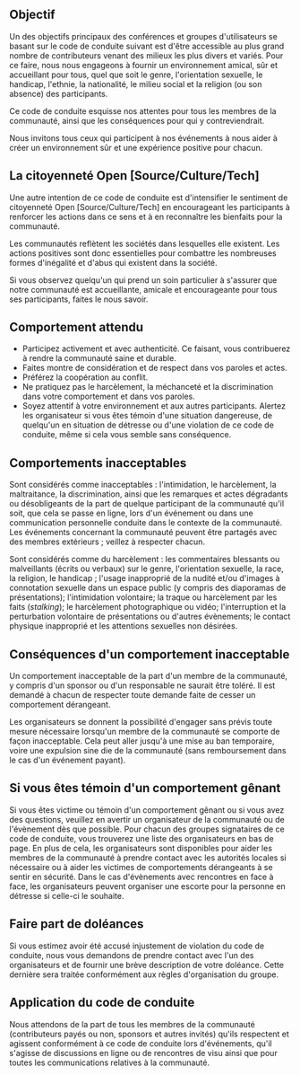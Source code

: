 Objectif
-------

Un des objectifs principaux des conférences et groupes d'utilisateurs se
basant sur le code de conduite suivant est d'être accessible au plus grand nombre de contributeurs venant des milieux les
plus divers et variés. Pour ce faire, nous nous engageons à fournir un
environnement amical, sûr et accueillant pour tous, quel que soit le
genre, l'orientation sexuelle, le handicap, l'ethnie, la nationalité, le milieu social
et la religion (ou son absence) des participants.

Ce code de conduite esquisse nos attentes pour tous les membres de la
communauté, ainsi que les conséquences pour qui y contreviendrait.

Nous invitons tous ceux qui participent à nos événements à nous aider à
créer un environnement sûr et une expérience positive pour chacun.


La citoyenneté Open [Source/Culture/Tech]
--------------------------------------

Une autre intention de ce code de conduite est d'intensifier le sentiment de citoyenneté Open [Source/Culture/Tech] en encourageant les participants à renforcer les actions dans ce sens et à en reconnaître les bienfaits pour la communauté.

Les communautés reflètent les sociétés dans lesquelles elle existent. Les actions positives sont donc essentielles pour combattre les nombreuses
formes d'inégalité et d'abus qui existent dans la société.

Si vous observez quelqu'un qui prend un soin particulier à s'assurer que notre communauté est accueillante, amicale et
encourageante pour tous ses participants, faites le nous savoir.


Comportement attendu
-----------------

* Participez activement et avec authenticité. Ce faisant, vous
contribuerez à rendre la communauté saine et durable.
* Faites montre de considération et de respect dans vos paroles et
 actes.
* Préférez la coopération au conflit.
* Ne pratiquez pas le harcèlement, la méchanceté et la discrimination
 dans votre comportement et dans vos paroles.
* Soyez attentif à votre environnement et aux autres participants.
 Alertez les organisateur si vous êtes témoin d'une situation
dangereuse, de quelqu'un en situation de détresse ou d'une violation
de ce code de conduite, même si cela vous semble sans
conséquence.

Comportements inacceptables
---------------------

Sont considérés comme inacceptables : l'intimidation, le harcèlement, la maltraitance, la discrimination, ainsi que les remarques et
actes dégradants ou désobligeants de la part de quelque participant de
la communauté qu'il soit, que cela se passe en ligne, lors d'un événement
ou dans une communication personnelle conduite dans le contexte de la
communauté. Les événements concernant la communauté peuvent être
partagés avec des membres extérieurs ; veillez à respecter chacun.

Sont considérés comme du harcèlement : les commentaires blessants ou malveillants (écrits ou verbaux) sur le genre, l'orientation sexuelle, la race, la religion, le handicap ; l'usage inapproprié de la nudité et/ou d'images à connotation sexuelle dans un espace public (y compris des diaporamas de présentations); l'intimidation volontaire; la traque ou harcèlement par les faits (*stalking*); le harcèlement photographique ou vidéo; l'interruption et la perturbation volontaire de présentations ou d'autres évènements; le contact physique inapproprié et les attentions sexuelles non désirées.



Conséquences d'un comportement inacceptable
-------------------------------------

Un comportement inacceptable de la part d'un membre de la communauté, y
compris d'un sponsor ou d'un responsable ne saurait être toléré.
Il est demandé à chacun de respecter toute demande faite de cesser un
comportement dérangeant.

Les organisateurs se donnent la possibilité d'engager sans prévis toute mesure
nécessaire lorsqu'un membre de la communauté se comporte de façon
inacceptable. Cela peut aller jusqu'à une mise au ban temporaire,
voire une expulsion sine die de la communauté (sans
remboursement dans le cas d'un événement payant).


Si vous êtes témoin d'un comportement gênant
------------------------------------------------------

Si vous êtes victime ou témoin d'un comportement gênant ou si vous avez des questions, veuillez en avertir un organisateur de la communauté ou de l'évènement dès que possible. Pour chacun des groupes signataires de ce code de conduite, vous trouverez une liste des organisateurs en bas de page. En plus de cela, les  organisateurs sont disponibles pour aider les membres de la communauté à prendre contact avec les autorités locales si nécessaire ou à aider les victimes de comportements dérangeants à se sentir en sécurité.
Dans le cas d'évènements avec rencontres en face à face, les organisateurs peuvent organiser une escorte pour la personne en détresse si celle-ci le souhaite.


Faire part de doléances
---------------------

Si vous estimez avoir été accusé injustement de violation du code de conduite, nous vous demandons de prendre contact avec l'un des organisateurs et de fournir une brève description de votre doléance. Cette dernière sera traitée conformément aux règles d'organisation du groupe.

Application du code de conduite
-----

Nous attendons de la part de tous les membres de la communauté (contributeurs payés ou non, sponsors et autres invités) qu'ils respectent et agissent conformément à ce code de conduite lors d'événements, qu'il s'agisse de discussions en ligne ou de rencontres de visu ainsi que pour toutes les communications relatives à la communauté.
